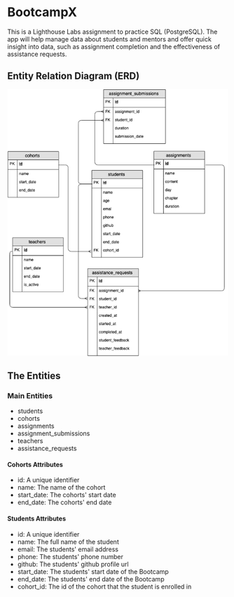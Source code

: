 # BootcampX
This is a Lighthouse Labs assignment to practice SQL (PostgreSQL).
The app will help manage data about students and mentors and offer quick insight into data, such as assignment completion and the effectiveness of assistance requests.

## Entity Relation Diagram (ERD)

!["entity_relation-diagram"](https://github.com/yuzhakova/BootcampX/blob/master/docs/entity_relation_dagram_ERD.png)

## The Entities

### Main Entities
- students
- cohorts
- assignments
- assignment_submissions
- teachers
- assistance_requests

#### Cohorts Attributes
- id: A unique identifier
- name: The name of the cohort
- start_date: The cohorts' start date
- end_date: The cohorts' end date

#### Students Attributes
- id: A unique identifier
- name: The full name of the student
- email: The students' email address
- phone: The students' phone number
- github: The students' github profile url
- start_date: The students' start date of the Bootcamp
- end_date: The students' end date of the Bootcamp
- cohort_id: The id of the cohort that the student is enrolled in